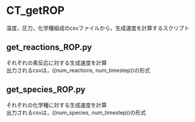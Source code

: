 # CT_getROP

温度，圧力，化学種組成のcsvファイルから，生成速度を計算するスクリプト  

## get_reactions_ROP.py
それぞれの素反応に対する生成速度を計算  
出力されるcsvは，((num_reactions, num_timestep))の形式  

## get_species_ROP.py
それぞれの化学種に対する生成速度を計算  
出力されるcsvは，((num_species, num_timestep))の形式  